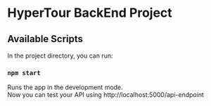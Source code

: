 # HyperTour BackEnd Project

## Available Scripts

In the project directory, you can run:

### `npm start`

Runs the app in the development mode.\
Now you can test your API using http://localhost:5000/api-endpoint